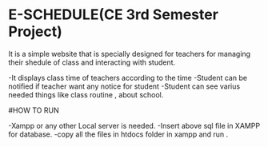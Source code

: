 # E-SCHEDULE(CE 3rd Semester Project)

It is a simple website that is specially designed for teachers for managing their shedule of class and interacting with student.

-It displays class time of teachers according to the time
-Student can be notified if teacher want any notice for student
-Student can see varius needed things like class routine , about school.

#HOW TO RUN

-Xampp or any other Local server is needed.
-Insert above sql file in XAMPP for database.
-copy all the files in htdocs folder in xampp and run .




